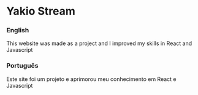 <h1>Yakio Stream</h1>
<h3>English</h3>
<p>This website was made as a project and I improved my skills in React and Javascript</p>
<h3>Português</h3>
<p>Este site foi um projeto e aprimorou meu conhecimento em React e Javascript</p>
